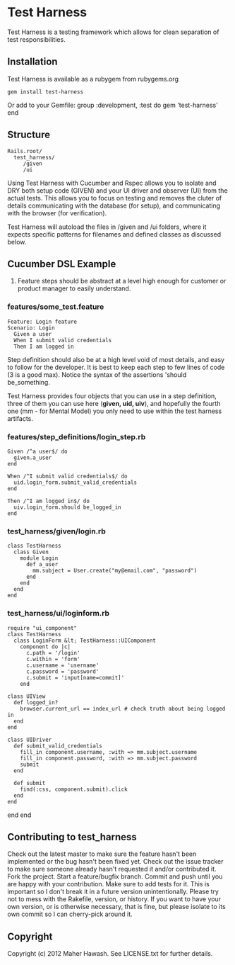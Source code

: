 # Test Harness

Test Harness is a testing framework which allows for clean separation of test responsibilities.

## Installation
Test Harness is available as a rubygem from rubygems.org

    gem install test-harness

Or add to your Gemfile:
    group :development, :test do
      gem 'test-harness'
    end

## Structure
    Rails.root/
      test_harness/
         /given
         /ui

Using Test Harness with Cucumber and Rspec allows you to isolate and DRY both setup code (GIVEN) and your
UI driver and observer (UI) from the actual tests.  This allows you to focus on testing and removes the
cluter of details communicating with the database (for setup), and communicating with the browser (for
verification).

Test Harness will autoload the files in /given and /ui folders, where it expects specific patterns for filenames
and defined classes as discussed below.

## Cucumber DSL Example

1. Feature steps should be abstract at a level high enough for customer or product manager to easily understand.


### features/some_test.feature

    Feature: Login feature
    Scenario: Login
      Given a user
      When I submit valid credentials
      Then I am logged in


Step definition should also be at a high level void of most details, and easy to follow for the developer.  It is
best to keep each step to few lines of code (3 is a good max).  Notice the syntax of the assertions 'should be_something.


Test Harness provides four objects that you can use in a step definition, three of them you can use here (<strong>given, uid, uiv</strong>), and hopefully the fourth one (mm - for Mental Model) you only need to use within the test harness artifacts.

### features/step_definitions/login_step.rb
    Given /^a user$/ do
      given.a_user
    end

    When /^I submit valid credentials$/ do
      uid.login_form.submit_valid_credentials
    end

    Then /^I am logged in$/ do
      uiv.login_form.should be_logged_in
    end

### test_harness/given/login.rb
    class TestHarness
      class Given
        module Login
          def a_user
            mm.subject = User.create("my@email.com", "password")
          end
        end
      end
    end

### test_harness/ui/login</em>form.rb
    require "ui_component"
    class TestHarness
      class LoginForm &lt; TestHarness::UIComponent
        component do |c|
          c.path = '/login'
          c.within = 'form'
          c.username = 'username'
          c.password = 'password'
          c.submit = 'input[name=commit]'
        end

    class UIView
      def logged_in?
        browser.current_url == index_url # check truth about being logged in
      end
    end

    class UIDriver
      def submit_valid_credentials
        fill_in component.username, :with => mm.subject.username
        fill_in component.password, :with => mm.subject.password
        submit
      end

      def submit
        find(:css, component.submit).click
      end
    end
  end
end  

## Contributing to test_harness


Check out the latest master to make sure the feature hasn't been implemented or the bug hasn't been fixed yet.
Check out the issue tracker to make sure someone already hasn't requested it and/or contributed it.
Fork the project.
Start a feature/bugfix branch.
Commit and push until you are happy with your contribution.
Make sure to add tests for it. This is important so I don't break it in a future version unintentionally.
Please try not to mess with the Rakefile, version, or history. If you want to have your own version, or is otherwise necessary, that is fine, but please isolate to its own commit so I can cherry-pick around it.

## Copyright

Copyright (c) 2012 Maher Hawash. See LICENSE.txt for
further details.

